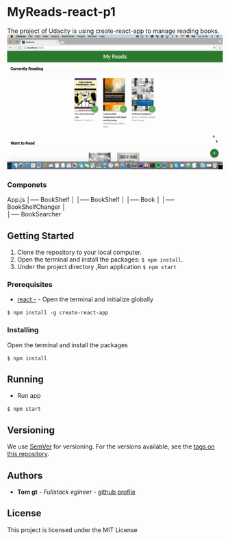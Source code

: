 # MyReads-react-p1

The project of Udacity is using create-react-app to manage reading books. 
![correct-use-of-state.gif](./public/correct-use-of-state.gif)

### Componets

App.js
│── BookShelf
│   │── BookShelf
│       │── Book
│           │── BookShelfChanger
│   
│── BookSearcher

## Getting Started


1. Clone the repository to your local computer.
2. Open the terminal and install the packages: `$ npm install`.
3. Under the project directory ,Run application `$ npm start`



### Prerequisites

* [react -](https://github.com/facebook/create-react-app) - Open the terminal and initialize globally
```
$ npm install -g create-react-app
```

### Installing

Open the terminal and install the packages

```
$ npm install

```

## Running

 - Run app

```
$ npm start
```


## Versioning

We use [SemVer](http://semver.org/) for versioning. For the versions available, see the [tags on this repository](https://github.com/your/project/tags).

## Authors

* **Tom gt** - *Fullstack egineer* - [github profile](https://github.com/tomgtqq)


## License

This project is licensed under the MIT License
